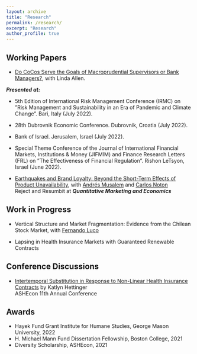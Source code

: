 ```yaml
---
layout: archive
title: "Research"
permalink: /research/
excerpt: "Research"
author_profile: true
---
```

## Working Papers
- [Do CoCos Serve the Goals of Macroprudential Supervisors or Bank Managers?](https://papers.ssrn.com/sol3/papers.cfm?abstract_id=4218062), with Linda Allen.

***Presented at:*** 
- 5th Edition of International Risk Management Conference (IRMC) on ”Risk Management and Sustainability in an Era of Pandemic and Climate Change”. Bari, Italy (July 2022).
* 28th Dubrovnik Economic Conference. Dubrovnik, Croatia (July 2022).
- Bank of Israel. Jerusalem, Israel (July 2022).
- Special Theme Conference of the Journal of International Financial Markets, Institutions & Money (JIFMIM) and Finance Research Letters (FRL) on ”The Effectiveness of Financial Regulation”. Rishon LeTsyon, Israel (June 2022).


- [Earthquakes and Brand Loyalty: Beyond the Short-Term Effects of Product Unavailability](https://papers.ssrn.com/sol3/papers.cfm?abstract_id=3325923), with [Andrés Musalem](http://www.dii.uchile.cl/~amusalem/) and [Carlos Noton](http://www.dii.uchile.cl/~cnoton/) <br />
Reject and Resumbit at ***Quantitative Marketing and Economics***


## Work in Progress
- Vertical Structure and Market Fragmentation: Evidence from the Chilean Stock Market, with [Fernando Luco](https://flucoe.github.io/)

- Lapsing in Health Insurance Markets with Guaranteed Renewable Contracts 

<!-- - Strategic Switching Behavior in Health Insurance Markets, with [Fabián Duarte](http://econ.uchile.cl/es/academico/fabduarte)
 -->

## Conference Discussions
- [Intertemporal Substitution in Response to Non-Linear Health Insurance Contracts](https://cafigueroab.github.io/files/Discussion_ASHEcon_June_2022_Figueroa.pdf) by Katlyn Hettinger <br /> 
ASHEcon 11th Annual Conference 

## Awards
-  Hayek Fund Grant Institute for Humane Studies, George Mason University, 2022
-  H. Michael Mann Fund Dissertation Fellowship, Boston College, 2021
-  Diversity Scholarship, ASHEcon, 2021

